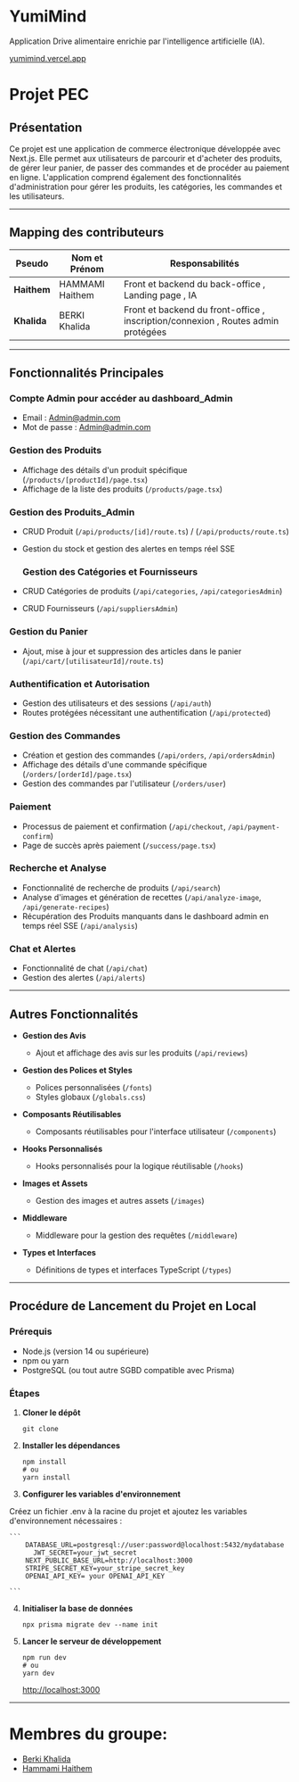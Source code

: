 # YumiMind
Application Drive alimentaire enrichie par l'intelligence artificielle (IA).

[yumimind.vercel.app](https://yumimind.vercel.app/)

# Projet PEC

## Présentation

Ce projet est une application de commerce électronique développée avec Next.js. Elle permet aux utilisateurs de parcourir et d'acheter des produits, de gérer leur panier, de passer des commandes et de procéder au paiement en ligne. L'application comprend également des fonctionnalités d'administration pour gérer les produits, les catégories, les commandes et les utilisateurs.

---

## Mapping des contributeurs

| Pseudo      | Nom et Prénom       | Responsabilités                                                                |
|-------------|---------------------|--------------------------------------------------------------------------------|
| **Haithem** | HAMMAMI Haithem     | Front et backend du back-office , Landing page , IA                            |
| **Khalida** | BERKI Khalida       | Front et backend du front-office , inscription/connexion , Routes admin protégées |

---

## Fonctionnalités Principales

### Compte Admin pour accéder au dashboard_Admin 

- Email : Admin@admin.com
- Mot de passe : Admin@admin.com

### Gestion des Produits

- Affichage des détails d'un produit spécifique (`/products/[productId]/page.tsx`)
- Affichage de la liste des produits (`/products/page.tsx`)

### Gestion des Produits_Admin

- CRUD Produit (`/api/products/[id]/route.ts`) / (`/api/products/route.ts`)
- Gestion du stock et gestion des alertes en temps réel SSE

  ### Gestion des Catégories et Fournisseurs

- CRUD Catégories de produits (`/api/categories`, `/api/categoriesAdmin`)
- CRUD Fournisseurs (`/api/suppliersAdmin`)

### Gestion du Panier

- Ajout, mise à jour et suppression des articles dans le panier (`/api/cart/[utilisateurId]/route.ts`)

### Authentification et Autorisation

- Gestion des utilisateurs et des sessions (`/api/auth`)
- Routes protégées nécessitant une authentification (`/api/protected`)

### Gestion des Commandes

- Création et gestion des commandes (`/api/orders`, `/api/ordersAdmin`)
- Affichage des détails d'une commande spécifique (`/orders/[orderId]/page.tsx`)
- Gestion des commandes par l'utilisateur (`/orders/user`)

### Paiement

- Processus de paiement et confirmation (`/api/checkout`, `/api/payment-confirm`)
- Page de succès après paiement (`/success/page.tsx`)

### Recherche et Analyse

- Fonctionnalité de recherche de produits (`/api/search`)
- Analyse d'images et génération de recettes (`/api/analyze-image`, `/api/generate-recipes`)
- Récupération des Produits manquants dans le dashboard admin en temps réel SSE (`/api/analysis`)

### Chat et Alertes

- Fonctionnalité de chat (`/api/chat`)
- Gestion des alertes (`/api/alerts`)

---

## Autres Fonctionnalités

- **Gestion des Avis**
  - Ajout et affichage des avis sur les produits (`/api/reviews`)

- **Gestion des Polices et Styles**
  - Polices personnalisées (`/fonts`)
  - Styles globaux (`/globals.css`)

- **Composants Réutilisables**
  - Composants réutilisables pour l'interface utilisateur (`/components`)

- **Hooks Personnalisés**
  - Hooks personnalisés pour la logique réutilisable (`/hooks`)

- **Images et Assets**
  - Gestion des images et autres assets (`/images`)

- **Middleware**
  - Middleware pour la gestion des requêtes (`/middleware`)

- **Types et Interfaces**
  - Définitions de types et interfaces TypeScript (`/types`)

---

## Procédure de Lancement du Projet en Local

### Prérequis

- Node.js (version 14 ou supérieure)
- npm ou yarn
- PostgreSQL (ou tout autre SGBD compatible avec Prisma)

### Étapes

1. **Cloner le dépôt**

   ```
   git clone 
   ```
2. **Installer les dépendances**
    ```
    npm install
    # ou
    yarn install
    ```
3. **Configurer les variables d'environnement**

Créez un fichier .env à la racine du projet et ajoutez les variables d'environnement nécessaires :

    ```
        DATABASE_URL=postgresql://user:password@localhost:5432/mydatabase
    	  JWT_SECRET=your_jwt_secret
        NEXT_PUBLIC_BASE_URL=http://localhost:3000
        STRIPE_SECRET_KEY=your_stripe_secret_key
        OPENAI_API_KEY= your OPENAI_API_KEY

    ```
4.  **Initialiser la base de données**

    ```
    npx prisma migrate dev --name init
    ```
5. **Lancer le serveur de développement**

    ```
    npm run dev
    # ou
    yarn dev
    ```
    [http://localhost:3000](http://localhost:3000)

---

# Membres du groupe:
- [Berki Khalida ](https://github.com/khalidaBerki)
- [Hammami Haithem](https://github.com/haithemhammami)
